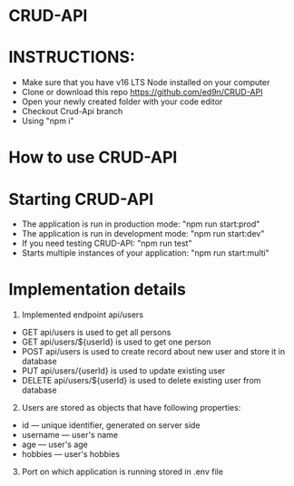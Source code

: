 # CRUD-API

# INSTRUCTIONS:

* Make sure that you have v16 LTS Node installed on your computer
* Clone or download this repo https://github.com/ed9n/CRUD-API
* Open your newly created folder with your code editor
* Checkout Crud-Api branch
* Using "npm i"

# How to use CRUD-API

# Starting CRUD-API

* The application is run in production mode: "npm run start:prod"
* The application is run in development mode: "npm run start:dev"
* If you need testing CRUD-API: "npm run test"
* Starts multiple instances of your application: "npm run start:multi"

# Implementation details

1. Implemented endpoint api/users
 * GET api/users is used to get all persons 
 * GET api/users/${userId} is used to get one person
 * POST api/users is used to create record about new user and store it in database
 * PUT api/users/{userId} is used to update existing user
 * DELETE api/users/${userId} is used to delete existing user from database

2. Users are stored as objects that have following properties:
 * id — unique identifier, generated on server side
 * username — user's name 
 * age — user's age 
 * hobbies — user's hobbies 

3. Port on which application is running stored in .env file


